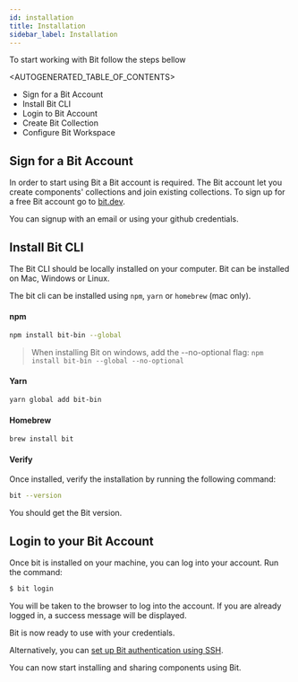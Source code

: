```yaml
---
id: installation
title: Installation
sidebar_label: Installation
---
```


To start working with Bit follow the steps bellow

<AUTOGENERATED_TABLE_OF_CONTENTS>

- Sign for a Bit Account
- Install Bit CLI
- Login to Bit Account
- Create Bit Collection
- Configure Bit Workspace


## Sign for a Bit Account
In order to start using Bit a Bit account is required. The Bit account let you create components' collections and join existing collections. 
To sign up for a free Bit account go to [bit.dev](https://bit.dev). 

You can signup with an email or using your github credentials. 

## Install Bit CLI

The Bit CLI should be locally installed on your computer. 
Bit can be installed on Mac, Windows or Linux. 

The bit cli can be installed using `npm`, `yarn` or `homebrew` (mac only).

#### npm 

```bash
npm install bit-bin --global
```

> When installing Bit on windows, add the --no-optional flag:
> `npm install bit-bin --global --no-optional`

#### Yarn

```bash
yarn global add bit-bin
```

#### Homebrew

```bash
brew install bit
```

#### Verify
Once installed, verify the installation by running the following command:

```bash
bit --version
```
You should get the Bit version. 


## Login to your Bit Account
Once bit is installed on your machine, you can log into your account. Run the command: 
```bash
$ bit login
```
You will be taken to the browser to log into the account. If you are already logged in, a success message will be displayed. 

Bit is now ready to use with your credentials. 

Alternatively, you can [set up Bit authentication using SSH](/guides/authentication). 

You can now start installing and sharing components using Bit. 



